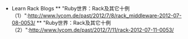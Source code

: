 * Learn Rack Blogs
** "Ruby世界：Rack及其它十例（1）":http://www.lycom.de/past/2012/7/8/rack_middleware-2012-07-08-0053/
** "Ruby世界：Rack及其它十例（2）":http://www.lycom.de/past/2012/7/11/rack-2012-07-11-0053/